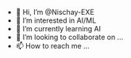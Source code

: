 - 👋 Hi, I’m @Nischay-EXE
- 👀 I’m interested in AI/ML
- 🌱 I’m currently learning AI
- 💞️ I’m looking to collaborate on ...
- 📫 How to reach me ...

<!---
Nischay-EXE/Nischay-EXE is a ✨ special ✨ repository because its `README.md` (this file) appears on your GitHub profile.
You can click the Preview link to take a look at your changes.
--->
